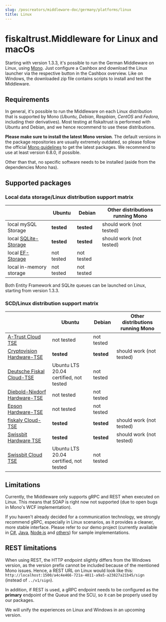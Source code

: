```yaml
---
slug: /poscreators/middleware-doc/germany/platforms/linux
title: Linux
---
```


# fiskaltrust.Middleware for Linux and macOs

Starting with version 1.3.3, it's possible to run the German Middleware on Linux, using [Mono](https://www.mono-project.com/). Just configure a Cashbox and download the Linux launcher via the respective button in the Cashbox overview. Like on Windows, the downloaded zip file contains scripts to install and test the Middleware.

## Requirements

In general, it's possible to run the Middleware on each Linux distribution that is supported by Mono (_Ubuntu_, _Debian_, _Raspbian_, _CentOS_ and _Fedora_, including their derivatives). Most testing at fiskaltrust is performed with Ubuntu and Debian, and we hence recommend to use these distributions.

**Please make sure to install the latest Mono version**. The default versions in the package repositories are usually extremely outdated, so please follow the official [Mono guidelines](https://www.mono-project.com/download/stable/#download-lin-ubuntu) to get the latest packages. We recommend to use at least version 6.8.0, if possible.

Other than that, no specific software needs to be installed (aside from the dependencies Mono has).

## Supported packages

### Local data storage/Linux distribution support matrix

|                                                              | Ubuntu     | Debian     | Other distributions running Mono |
| ------------------------------------------------------------ | ---------- | ---------- | -------------------------------- |
| local mySQL Storage                                          | **tested** | **tested** | should work (not tested)         |
| local [SQLite-Storage](../supported-databases/sqlite.md)     | **tested** | **tested** | should work (not tested)         |
| local [EF-Storage](../supported-databases/entity-framework.md) | not tested | not tested |                                  |
| local in-memory storage                                      | not tested | not tested |                                  |

Both Entity Framework and SQLite queues can be launched on Linux, starting from version 1.3.3. 

### SCD/Linux distribution support matrix

|                                                           | Ubuntu                                 | Debian     | Other distributions running Mono |
| --------------------------------------------------------- | -------------------------------------- | ---------- | -------------------------------- |
| [A-Trust Cloud TSE](../SCD/a-trust.md)                    | not tested                             | not tested |                                  |
| [Cryptovision Hardware-TSE](../SCD/cryptovision.md)       | **tested**                             | **tested** | should work (not tested)         |
| [Deutsche Fiskal Cloud-TSE](../SCD/deutsche-fiskal.md)    | Ubuntu LTS 20.04 certified, not tested | not tested |                                  |
| [Diebold-Nixdorf Hardware-TSE](../SCD/diebold-nixdorf.md) | not tested                             | not tested |                                  |
| [Epson Hardware-TSE](../SCD/epson.md)                     | not tested                             | not tested |                                  |
| [fiskaly Cloud-TSE](../SCD/fiskaly.md)                    | **tested**                             | **tested** | should work (not tested)         |
| [Swissbit Hardware TSE](../SCD/swissbit.md)               | **tested**                             | **tested** | should work (not tested)         |
| [Swissbit Cloud TSE](../SCD/swissbit-cloud.md)            | Ubuntu LTS 20.04 certified, not tested | not tested |                                  |

## Limitations

Currently, the Middleware only supports gRPC and REST when executed on Linux. This means that SOAP is right now not supported (due to open bugs in Mono's WCF implementation). 

If you haven't already decided for a communication technology, we strongly recommend gRPC, especially in Linux scenarios, as it provides a cleaner, more stable interface. Please refer to our demo project (currently available in [C#](https://github.com/fiskaltrust/middleware-demo-dotnet), [Java](https://github.com/fiskaltrust/middleware-demo-java), [Node.js](https://github.com/fiskaltrust/middleware-demo-node) and [others](https://github.com/fiskaltrust)) for sample implementations.

## REST limitations

When using REST, the HTTP endpoint slightly differs from the Windows version, as the version prefix cannot be included because of the mentioned Mono issues. Hence, a REST URL on Linux would look like this: `http://localhost:1500/a4c4e466-721a-4011-a9a5-a23827a21b45/sign` (instead of `../v1/sign`).

In addition, if REST is used, a gRPC endpoint needs to be configured as the **primary** endpoint of the Queue and the SCU, so it can be properly used by our packages.

We will unify the experiences on Linux and Windows in an upcoming version.